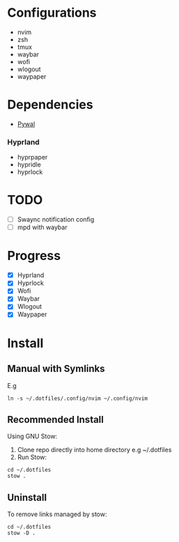
# Configurations 
- nvim
- zsh
- tmux
- waybar
- wofi
- wlogout
- waypaper

# Dependencies 
- [Pywal](https://github.com/dylanaraps/pywal)

### Hyprland
- hyprpaper
- hypridle
- hyprlock

# TODO

- [ ] Swaync notification config 
- [ ] mpd with waybar 

# Progress
- [x] Hyprland
- [x] Hyprlock
- [X] Wofi
- [x] Waybar
- [x] Wlogout
- [x] Waypaper

# Install 
## Manual with Symlinks
E.g
~~~
ln -s ~/.dotfiles/.config/nvim ~/.config/nvim
~~~

## Recommended Install 
Using GNU Stow:
1. Clone repo directly into home directory e.g ~/.dotfiles
2. Run Stow:
~~~
cd ~/.dotfiles
stow .
~~~

## Uninstall
To remove links managed by stow:
~~~
cd ~/.dotfiles
stow -D .
~~~


